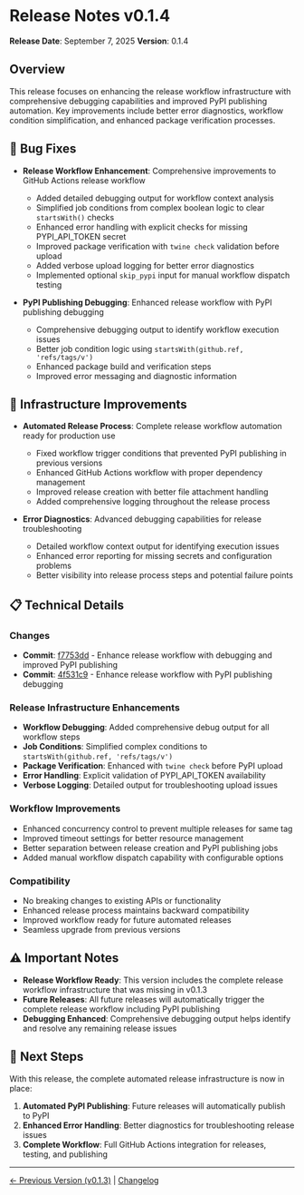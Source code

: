 # Release Notes v0.1.4

**Release Date**: September 7, 2025
**Version**: 0.1.4

## Overview

This release focuses on enhancing the release workflow infrastructure with comprehensive debugging capabilities and improved PyPI publishing automation. Key improvements include better error diagnostics, workflow condition simplification, and enhanced package verification processes.

## 🐛 Bug Fixes

- **Release Workflow Enhancement**: Comprehensive improvements to GitHub Actions release workflow

  - Added detailed debugging output for workflow context analysis
  - Simplified job conditions from complex boolean logic to clear `startsWith()` checks
  - Enhanced error handling with explicit checks for missing PYPI_API_TOKEN secret
  - Improved package verification with `twine check` validation before upload
  - Added verbose upload logging for better error diagnostics
  - Implemented optional `skip_pypi` input for manual workflow dispatch testing

- **PyPI Publishing Debugging**: Enhanced release workflow with PyPI publishing debugging
  - Comprehensive debugging output to identify workflow execution issues
  - Better job condition logic using `startsWith(github.ref, 'refs/tags/v')`
  - Enhanced package build and verification steps
  - Improved error messaging and diagnostic information

## 🔧 Infrastructure Improvements

- **Automated Release Process**: Complete release workflow automation ready for production use

  - Fixed workflow trigger conditions that prevented PyPI publishing in previous versions
  - Enhanced GitHub Actions workflow with proper dependency management
  - Improved release creation with better file attachment handling
  - Added comprehensive logging throughout the release process

- **Error Diagnostics**: Advanced debugging capabilities for release troubleshooting
  - Detailed workflow context output for identifying execution issues
  - Enhanced error reporting for missing secrets and configuration problems
  - Better visibility into release process steps and potential failure points

## 📋 Technical Details

### Changes

- **Commit**: [f7753dd](https://github.com/madeinoz67/bank-statement-separator/commit/f7753dd7ff7be554a38417635b9f3f00828515fd) - Enhance release workflow with debugging and improved PyPI publishing
- **Commit**: [4f531c9](https://github.com/madeinoz67/bank-statement-separator/commit/4f531c998c1aa9375b7e189de12907122e1ca9c6) - Enhance release workflow with PyPI publishing debugging

### Release Infrastructure Enhancements

- **Workflow Debugging**: Added comprehensive debug output for all workflow steps
- **Job Conditions**: Simplified complex conditions to `startsWith(github.ref, 'refs/tags/v')`
- **Package Verification**: Enhanced with `twine check` before PyPI upload
- **Error Handling**: Explicit validation of PYPI_API_TOKEN availability
- **Verbose Logging**: Detailed output for troubleshooting upload issues

### Workflow Improvements

- Enhanced concurrency control to prevent multiple releases for same tag
- Improved timeout settings for better resource management
- Better separation between release creation and PyPI publishing jobs
- Added manual workflow dispatch capability with configurable options

### Compatibility

- No breaking changes to existing APIs or functionality
- Enhanced release process maintains backward compatibility
- Improved workflow ready for future automated releases
- Seamless upgrade from previous versions

## ⚠️ Important Notes

- **Release Workflow Ready**: This version includes the complete release workflow infrastructure that was missing in v0.1.3
- **Future Releases**: All future releases will automatically trigger the complete release workflow including PyPI publishing
- **Debugging Enhanced**: Comprehensive debugging output helps identify and resolve any remaining release issues

## 🚀 Next Steps

With this release, the complete automated release infrastructure is now in place:

1. **Automated PyPI Publishing**: Future releases will automatically publish to PyPI
2. **Enhanced Error Handling**: Better diagnostics for troubleshooting release issues
3. **Complete Workflow**: Full GitHub Actions integration for releases, testing, and publishing

---

[← Previous Version (v0.1.3)](RELEASE_NOTES_v0.1.3.md) | [Changelog](CHANGELOG.md)
